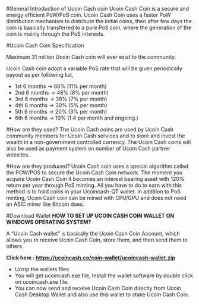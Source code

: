 #General Introduction of Ucoin Cash coin
Ucoin Cash Coin is a secure and energy efficient PoW/PoS coin. Ucoin Cash Coin uses a faster PoW distribution mechanism to distribute the initial coins, then after few days the coin is basically transferred to a pure PoS coin, where the generation of the coin is mainly through the PoS interests.

#Ucoin Cash Coin Specification

Maximum 31 million Ucoin Cash coin will ever exist to the community.

Ucoin Cash coin adopt a variable PoS rate that will be given periodically payout as per following list,
- 1st 6 months -> 66% (11% per month)
- 2nd 6 months -> 48% (8% per month)
- 3rd 6 months -> 36% (7% per month)
- 4th 6 months -> 30% (5% per month)
- 5th 6 months -> 20% (3% per month)
- 6th 6 months -> 10% (1.4 per month and ongoing.)

#How are they used?
The Ucoin Cash coins are used by Ucoin Cash community members for Ucoin Cash services and to store and invest the wealth in a non-government controlled currency. The Ucoin Cash coins will also be used  as payment system on number of Ucoin Cash partner websites.

#How are they produced?
Ucoin Cash coin uses a special algorithm called the POW/POS to secure the Ucoin Cash Coin network. The moment you acquire Ucoin Cash Coin it becomes an interest bearing asset with 120% return per year through PoS minting. All you have to do to earn with this method is to hold coins in your Ucoincash-QT wallet. In addition to PoS minting, Ucoin Cash coin can be mined with CPU/GPU and does not need an ASIC miner like Bitcoin does.

#Download Wallet
<b>HOW TO SET UP UCOIN CASH COIN WALLET ON WINDOWS OPERATING SYSTEM?</b>

A “Ucoin Cash wallet” is basically the Ucoin Cash Coin Account, which allows you to receive Ucoin Cash Coin, store them, and then send them to others.

<b>Click here : https://ucoincash.co/coin-wallet/ucoincash-wallet.zip</b>
- Unzip the wallets files.
- You will get ucoincash.exe file, Install the wallet software by double click on ucoincash.exe file.
- You can now send and receive Ucoin Cash Coin directly from Ucoin Cash Desktop Wallet and also use this wallet to stake Ucoin Cash Coin.



